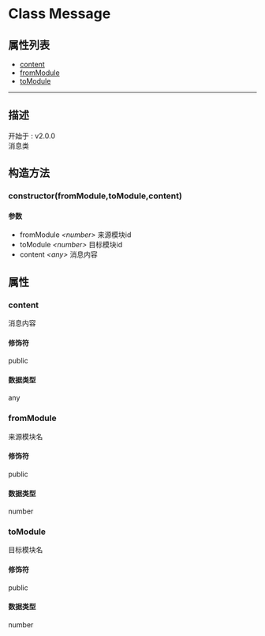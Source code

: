 # Class Message
## 属性列表
+ [content](#PROP_content)
+ [fromModule](#PROP_fromModule)
+ [toModule](#PROP_toModule)
  
---
## 描述
<font class="since">开始于 : v2.0.0</font>  
消息类  
## 构造方法
### <a id="METHOD_constructor">constructor(fromModule,toModule,content)</a>
#### 参数
+ fromModule *&lt;<font class='datatype'>number</font>&gt;* 	来源模块id
+ toModule *&lt;<font class='datatype'>number</font>&gt;* 		目标模块id
+ content *&lt;<font class='datatype'>any</font>&gt;* 		消息内容
  
## 属性
### <a id="PROP_content">content</a>
消息内容  
#### 修饰符
<font class="modifier">public</font>  
#### 数据类型
<font class='datatype'>any</font>  
### <a id="PROP_fromModule">fromModule</a>
来源模块名  
#### 修饰符
<font class="modifier">public</font>  
#### 数据类型
<font class='datatype'>number</font>  
### <a id="PROP_toModule">toModule</a>
目标模块名  
#### 修饰符
<font class="modifier">public</font>  
#### 数据类型
<font class='datatype'>number</font>  
